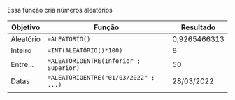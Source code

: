 Essa função cria números aleatórios

| Objetivo  | Função                                 | Resultado    |
| --------- | -------------------------------------- | ------------ |
| Aleatório | `=ALEATÓRIO()`                         | 0,9265466313 |
| Inteiro   | `=INT(ALEATÓRIO()*100)`                | 8            |
| Entre...  | `=ALEATÓRIOENTRE(Inferior ; Superior)` | 50           |
| Datas     | `=ALEATÓRIOENTRE("01/03/2022" ; ...)`  | 28/03/2022   |
|           |                                        |              |
